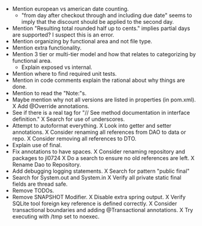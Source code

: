 * Mention european vs american date counting.
  * "from day after checkout through and including due date" seems to imply that the discount should be applied to the second day.
* Mention "Resulting total rounded half up to cents." implies partial days are supported? I suspect this is an error.
* Mention organizing by functional area and not file type.
* Mention extra functionality.
* Mention 3 tier or multi-tier model and how that relates to categorizing by functional area.
  * Explain exposed vs internal.
* Mention where to find required unit tests.
* Mention in code comments explain the rational about why things are done.
* Mention to read the "Note:"s.
* Maybe mention why not all versions are listed in properties (in pom.xml).
X Add @Override annotations.
* See if there is a real tag for "// See method documentation in interface definition."
X Search for use of underscores.
* Attempt to autoformat everything.
X Look into getter and setter annotations.
X Consider renaming all references from DAO to data or repo.
X Consider removing all references to DTO.
* Explain use of final.
* Fix annotations to have spaces.
X Consider renaming repository and packages to jl0724
  X Do a search to ensure no old references are left.
X Rename Dao to Repository.
* Add debugging logging statements.
X Search for pattern "public final"
* Search for System.out and System.in
X Verify all private static final fields are thread safe.
* Remove TODOs.
* Remove SNAPSHOT Modifier.
X Disable extra spring output.
X Verify SQLite tool foreign key reference is defined correctly.
X Consider transactional boundaries and adding @Transactional annotations.
X Try executing with /tmp set to noexec.